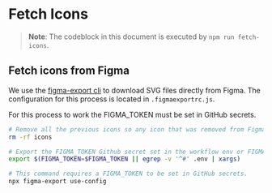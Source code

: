 # Fetch Icons

> **Note**: The codeblock in this document is executed by `npm run fetch-icons`.

## Fetch icons from Figma

We use the [figma-export cli](https://github.com/marcomontalbano/figma-export) to download
SVG files directly from Figma. The configuration for this process is located in
`.figmaexportrc.js`.

For this process to work the FIGMA_TOKEN must be set in GitHub secrets.

```sh
# Remove all the previous icons so any icon that was removed from Figma does not remain in the repository.
rm -rf icons

# Export the FIGMA_TOKEN Github secret set in the workflow env or FIGMA_TOKEN set in .env file for local development.
export $(FIGMA_TOKEN=$FIGMA_TOKEN || egrep -v '^#' .env | xargs)

# This command requires a FIGMA_TOKEN to be set in GitHub secrets.
npx figma-export use-config
```